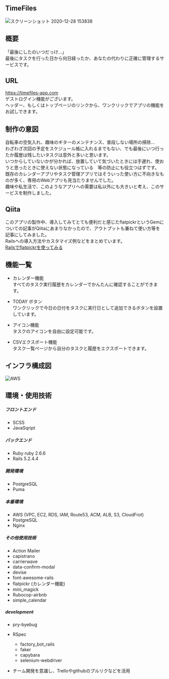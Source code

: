 ## TimeFiles
![スクリーンショット 2020-12-28 153838](https://user-images.githubusercontent.com/62919960/103194397-dc611e00-4922-11eb-91e8-07dc8178f778.png)
## 概要
「最後にしたのいつだっけ...」<br>
最後にタスクを行った日から何日経ったか、あなたの代わりに正確に管理するサービスです。<br>

## URL
https://timefiles-app.com<br>
ゲストログイン機能がございます。<br>
ヘッダー、もしくはトップページのリンクから、ワンクリックでアプリの機能をお試しできます。<br>

## 制作の意図
自転車の空気入れ、趣味のギターのメンテナンス、普段しない場所の掃除...<br>
わざわざ次回の予定をスケジュール帳に入れるまでもない、でも最後にいつ行ったか履歴は残したいタスクは意外と多いと思います。<br>
いつからしていないかが分かれば、放置していて気づいたときには手遅れ、使おうと思ったときに使えない状態になっている　等の防止にも役立つはずです。<br>
既存のカレンダーアプリやタスク管理アプリではそういった使い方に不向きなものが多く、専用のWebアプリも見当たりませんでした。<br>
趣味や私生活で、このようなアプリへの需要は私以外にも大きいと考え、このサービスを制作しました。<br>

## Qiita
このアプリの製作中、導入してみてとても便利だと感じたflatpickrというGemについての記事がQiitaにあまりなかったので、アウトプットも兼ねて使い方等を記事にしてみました。<br>
Railsへの導入方法やカスタマイズ例などをまとめています。<br>
[Railsでflatpickrを使ってみる](https://qiita.com/morimorita/items/abf7f4278303f539e58b)

## 機能一覧
- カレンダー機能<br>
  すべてのタスク実行履歴をカレンダーでかんたんに確認することができます。

- TODAY ボタン<br>
  ワンクリックで今日の日付をタスクに実行日として追加できるボタンを設置しています。

- アイコン機能<br>
  タスクのアイコンを自由に設定可能です。

- CSVエクスポート機能<br>
  タスク一覧ページから自分のタスクと履歴をエクスポートできます。

## インフラ構成図
![AWS](https://user-images.githubusercontent.com/62919960/103165810-8ecfad00-485f-11eb-9ceb-5fa622e2b570.png)

## 環境・使用技術
##### フロントエンド
- SCSS
- JavaSqript

##### バックエンド 
- Ruby ruby 2.6.6
- Rails 5.2.4.4

##### 開発環境
- PostgreSQL
- Puma

##### 本番環境
- AWS (VPC, EC2, RDS, IAM, Route53, ACM, ALB, S3, CloudFrot)
- PostgreSQL
- Nginx


##### その他使用技術
- Action Mailer
- capistrano
- carrierwave
- data-confirm-modal
- devise
- font-awesome-rails
- flatpickr (カレンダー機能)
- mini_magick
- Rubocop-airbnb
- simple_calendar

##### development
- pry-byebug
- RSpec
  - factory_bot_rails
  - faker
  - capybara
  - selenium-webdriver

- チーム開発を意識し、Trelloやgithubのプルリクなどを活用
